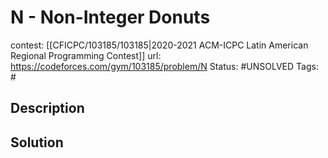 # N - Non-Integer Donuts

contest: [[CFICPC/103185/103185|2020-2021 ACM-ICPC Latin American Regional Programming Contest]]
url: https://codeforces.com/gym/103185/problem/N
Status: #UNSOLVED
Tags: #

## Description

## Solution


